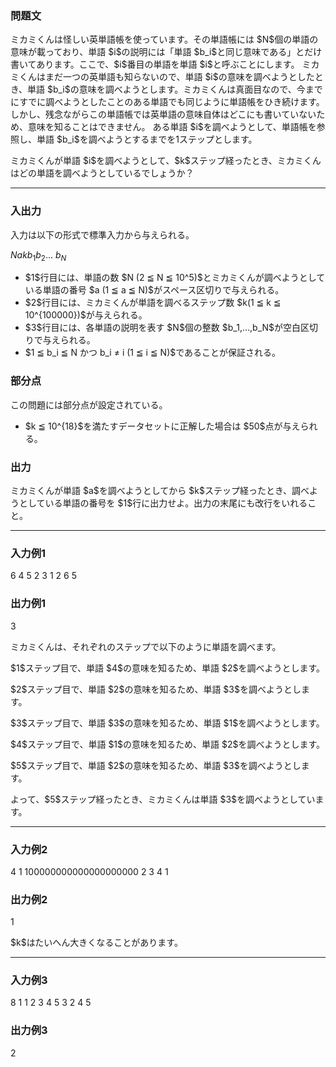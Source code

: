 
<div>

<div>

<div>

<section>

### **問題文**

<p>
ミカミくんは怪しい英単語帳を使っています。その単語帳には $N$個の単語の意味が載っており、単語 $i$の説明には「単語 $b_i$と同じ意味である」とだけ書いてあります。ここで、$i$番目の単語を単語 $i$と呼ぶことにします。
ミカミくんはまだ一つの英単語も知らないので、単語 $i$の意味を調べようとしたとき、単語 $b_i$の意味を調べようとします。ミカミくんは真面目なので、今までにすでに調べようとしたことのある単語でも同じように単語帳をひき続けます。
しかし、残念ながらこの単語帳では英単語の意味自体はどこにも書いていないため、意味を知ることはできません。
ある単語 $i$を調べようとして、単語帳を参照し、単語 $b_i$を調べようとするまでを1ステップとします。
</p>

<p>
ミカミくんが単語 $i$を調べようとして、$k$ステップ経ったとき、ミカミくんはどの単語を調べようとしているでしょうか？
</p>

</section>

</div>

---

<div>

<div>

<section>

### **入出力**

<p>
入力は以下の形式で標準入力から与えられる。
</p>

<div>

$N$$a$$k$$b_1$$b_2$… $b_N$
</div>

<ul>

<li>
$1$行目には、単語の数 $N (2 ≦ N ≦ 10^5)$とミカミくんが調べようとしている単語の番号 $a (1 ≦ a ≦ N)$がスペース区切りで与えられる。
</li>

<li>
$2$行目には、ミカミくんが単語を調べるステップ数 $k(1 ≦ k ≦ 10^{100000})$が与えられる。
</li>

<li>
$3$行目には、各単語の説明を表す $N$個の整数 $b_1,...,b_N$が空白区切りで与えられる。
</li>

<li>
$1 ≦ b_i ≦ N かつ b_i ≠ i (1 ≦ i ≦ N)$であることが保証される。
</li>

</ul>

</section>

</div>

<div>

<section>

### **部分点**

<p>
この問題には部分点が設定されている。
</p>

<ul>

<li>
$k ≦ 10^{18}$を満たすデータセットに正解した場合は $50$点が与えられる。
</li>

</ul>

</section>

</div>

<div>

<section>

### **出力**

<p>
ミカミくんが単語 $a$を調べようとしてから $k$ステップ経ったとき、調べようとしている単語の番号を $1$行に出力せよ。出力の末尾にも改行をいれること。
</p>

</section>

</div>

</div>

---

<div>

<section>

### **入力例1**

<div>

6 4
5
2 3 1 2 6 5

</div>

</section>

</div>

<div>

<section>

### **出力例1**

<div>

3

</div>

<p>
ミカミくんは、それぞれのステップで以下のように単語を調べます。
</p>

<p>
$1$ステップ目で、単語 $4$の意味を知るため、単語 $2$を調べようとします。
</p>

<p>
$2$ステップ目で、単語 $2$の意味を知るため、単語 $3$を調べようとします。
</p>

<p>
$3$ステップ目で、単語 $3$の意味を知るため、単語 $1$を調べようとします。
</p>

<p>
$4$ステップ目で、単語 $1$の意味を知るため、単語 $2$を調べようとします。
</p>

<p>
$5$ステップ目で、単語 $2$の意味を知るため、単語 $3$を調べようとします。
</p>

<p>
よって、$5$ステップ経ったとき、ミカミくんは単語 $3$を調べようとしています。
</p>

</section>

</div>

---

<div>

<section>

### **入力例2**

<div>

4 1
100000000000000000000
2 3 4 1

</div>

</section>

</div>

<div>

<section>

### **出力例2**

<div>

1

</div>

<p>
$k$はたいへん大きくなることがあります。
</p>

</section>

</div>

---

<div>

<section>

### **入力例3**

<div>

8 1
1
2 3 4 5 3 2 4 5

</div>

</section>

</div>

<div>

<section>

### **出力例3**

<div>

2

</div>

</section>

</div>

</div>

</div>
